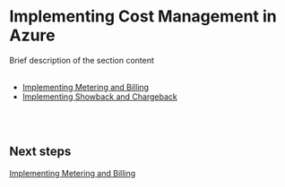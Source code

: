 # Implementing Cost Management in Azure
Brief description of the section content
<br />
<br />

<Navigation>
  
- [Implementing Metering and Billing](New-2.1-Implementing-Metering-and-Billing.md)  
- [Implementing Showback and Chargeback](New-2.2-Implementing-Showback-and-Chargeback.md)
<br />
<br />
  
## Next steps
[Implementing Metering and Billing](New-2.1-Implementing-Metering-and-Billing.md)
